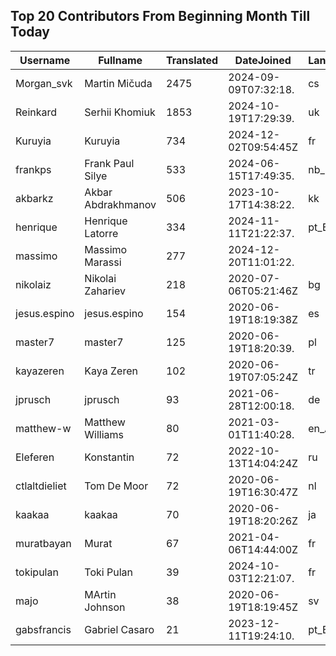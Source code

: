 ## Top 20 Contributors From Beginning Month Till Today ##
|Username|Fullname|Translated|DateJoined|Language|
|--------|--------|----------|----------|-------|
|Morgan_svk|Martin Mičuda|2475|2024-09-09T07:32:18.|cs|
|Reinkard|Serhii Khomiuk|1853|2024-10-19T17:29:39.|uk|
|Kuruyia|Kuruyia|734|2024-12-02T09:54:45Z|fr|
|frankps|Frank Paul Silye|533|2024-06-15T17:49:35.|nb_NO|
|akbarkz|Akbar Abdrakhmanov|506|2023-10-17T14:38:22.|kk|
|henrique|Henrique Latorre|334|2024-11-11T21:22:37.|pt_BR|
|massimo|Massimo Marassi|277|2024-12-20T11:01:22.||
|nikolaiz|Nikolai Zahariev|218|2020-07-06T05:21:46Z|bg|
|jesus.espino|jesus.espino|154|2020-06-19T18:19:38Z|es|
|master7|master7|125|2020-06-19T18:20:39.|pl|
|kayazeren|Kaya Zeren|102|2020-06-19T07:05:24Z|tr|
|jprusch|jprusch|93|2021-06-28T12:00:18.|de|
|matthew-w|Matthew Williams|80|2021-03-01T11:40:28.|en_AU|
|Eleferen|Konstantin|72|2022-10-13T14:04:24Z|ru|
|ctlaltdieliet|Tom De Moor|72|2020-06-19T16:30:47Z|nl|
|kaakaa|kaakaa|70|2020-06-19T18:20:26Z|ja|
|muratbayan|Murat|67|2021-04-06T14:44:00Z|fr|
|tokipulan|Toki Pulan|39|2024-10-03T12:21:07.|fr|
|majo|MArtin Johnson|38|2020-06-19T18:19:45Z|sv|
|gabsfrancis|Gabriel Casaro|21|2023-12-11T19:24:10.|pt_BR|
